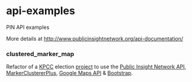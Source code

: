 api-examples
============

PIN API examples

More details at http://www.publicinsightnetwork.org/api-documentation/

### clustered_marker_map

Refactor of a [KPCC](http://www.scpr.org/) election [project](http://projects.scpr.org/static/interactives/la-mayors-race/dear-mayor/) to use the [Public Insight Network API](http://www.publicinsightnetwork.org/api-documentation/), [MarkerClustererPlus](https://github.com/mahnunchik/markerclustererplus), [Google Maps API](https://developers.google.com/maps/documentation/javascript/) & [Bootstrap](http://twitter.github.com/bootstrap/).